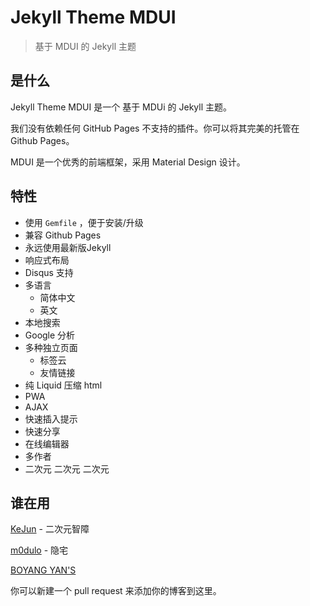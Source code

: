 # Jekyll Theme MDUI

> 基于 MDUI 的 Jekyll 主题

## 是什么

Jekyll Theme MDUI 是一个 基于 MDUi 的 Jekyll 主题。

我们没有依赖任何 GitHub Pages 不支持的插件。你可以将其完美的托管在 Github Pages。

MDUI 是一个优秀的前端框架，采用 Material Design 设计。

## 特性

* 使用 `Gemfile` ，便于安装/升级
* 兼容 Github Pages 
* 永远使用最新版Jekyll
* 响应式布局
* Disqus 支持
* 多语言
    * 简体中文
    * 英文
* 本地搜索
* Google 分析
* 多种独立页面
    * 标签云
    * 友情链接
* 纯 Liquid 压缩 html
* PWA
* AJAX
* 快速插入提示
* 快速分享
* 在线编辑器
* 多作者
* 二次元 二次元 二次元

## 谁在用

[KeJun](https://blog.kejun.space/) - 二次元智障

[m0dulo](https://blog.m0dulo.xyz/) - 隐宅

[BOYANG YAN'S](http://yanboyang.com/)

你可以新建一个 pull request 来添加你的博客到这里。